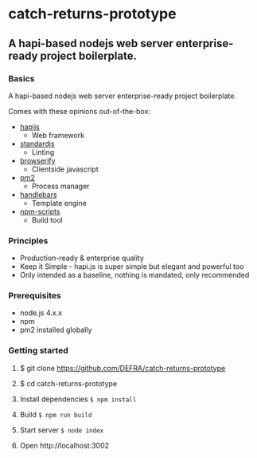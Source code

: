 # catch-returns-prototype

## A hapi-based nodejs web server enterprise-ready project boilerplate.

### Basics

A hapi-based nodejs web server enterprise-ready project boilerplate.

Comes with these opinions out-of-the-box:

- [hapijs](https://github.com/hapijs/hapi)
  - Web framework
- [standardjs](http://standardjs.com/)
  - Linting
- [browserify](https://github.com/substack/node-browserify)
  - Clientside javascript
- [pm2](https://github.com/Unitech/pm2)
  - Process manager
- [handlebars](http://handlebarsjs.com/)
  - Template engine
- [npm-scripts](https://docs.npmjs.com/misc/scripts)
  - Build tool


### Principles

- Production-ready & enterprise quality
- Keep it Simple - hapi.js is super simple but elegant and powerful too
- Only intended as a baseline, nothing is mandated, only recommended

### Prerequisites

- node.js 4.x.x
- npm
- pm2 installed globally


### Getting started

1. $ git clone https://github.com/DEFRA/catch-returns-prototype

2. $ cd catch-returns-prototype

3. Install dependencies `$ npm install`

4. Build `$ npm run build`

5. Start server `$ node index`

6. Open http://localhost:3002
